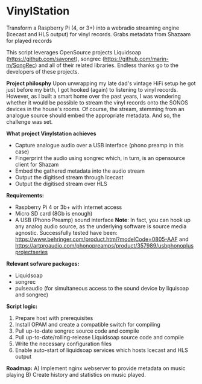 # VinylStation
Transform a Raspberry Pi (4, or 3+) into a webradio streaming engine (Icecast and HLS output) for vinyl records. Grabs metadata from Shazaam for played records

This script leverages OpenSource projects Liquidsoap (https://github.com/savonet), songrec (https://github.com/marin-m/SongRec) and all of their related libraries.
Endless thanks go to the developers of these projects.

**Project philosphy**
Upon unwrapping my late dad's vintage HiFi setup he got just before my birth, I got hooked (again) to listening to vinyl records. However, as I built a smart home over the past years, I was wondering whether it would be possible to stream the vinyl records onto the SONOS devices in the house's rooms. Of course, the stream, stemming from an analogue source should embed the appropriate metadata. And so, the challenge was set.

**What project Vinylstation achieves**
- Capture analogue audio over a USB interface (phono preamp in this case)
- Fingerprint the audio using songrec which, in turn, is an opensource client for Shazam
- Embed the gathered metadata into the audio stream
- Output the digitised stream through Icecast
- Output the digitised stream over HLS
  
**Requirements:**
- Raspberry Pi 4 or 3b+ with internet access
- Micro SD card (8Gb is enough)
- A USB (Phono Preamp) sound interface **Note**: In fact, you can hook up any analog audio source, as the underlying software is source media agnostic. Successfully tested have been: https://www.behringer.com/product.html?modelCode=0805-AAF and https://artproaudio.com/phonopreamps/product/357989/usbphonoplusprojectseries 

**Relevant sofware packages:**
- Liquidsoap
- songrec
- pulseaudio (for simultaneous access to the sound device by liquisoap and songrec)

**Script logic:**
1. Prepare host with prerequisites
2. Install OPAM and create a compatible switch for compiling
3. Pull up-to-date songrec source code and compile
4. Pull up-to-date/rolling-release Liquidsoap source code and compile
5. Write the necessary configuration files
6. Enable auto-start of liquidsoap services which hosts Icecast and HLS output

**Roadmap:**
A) Implement nginx webserver to provide metadata on music playing
B) Create history and statistics on music played.

